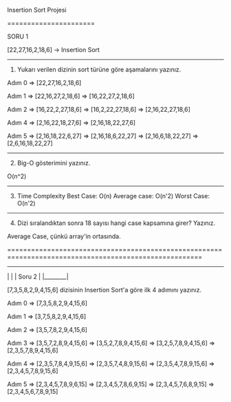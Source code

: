 Insertion Sort Projesi

======================


SORU 1

[22,27,16,2,18,6] -> Insertion Sort

-------------------------------------------------------------------------------------------------------

1. Yukarı verilen dizinin sort türüne göre aşamalarını yazınız.

Adım 0  => [22,27,16,2,18,6]

Adım 1  => [22,16,27,2,18,6] => [16,22,27,2,18,6]

Adım 2  => [16,22,2,27,18,6] => [16,2,22,27,18,6]  => [2,16,22,27,18,6]

Adım 4  => [2,16,22,18,27,6] => [2,16,18,22,27,6]

Adım 5  => [2,16,18,22,6,27] => [2,16,18,6,22,27] => [2,16,6,18,22,27] => [2,6,16,18,22,27]

-------------------------------------------------------------------------------------------------------

2. Big-O gösterimini yazınız.

O(n^2)

-------------------------------------------------------------------------------------------------------

3. Time Complexity
Best Case: O(n)
Average case: O(n'2)
Worst Case: O(n'2)

-------------------------------------------------------------------------------------------------------

4. Dizi sıralandıktan sonra 18 sayısı hangi case kapsamına girer? Yazınız.

Average Case, çünkü array'in ortasında.


=======================================================================================================

__________
|        |
| Soru 2 | 
|________|


[7,3,5,8,2,9,4,15,6] dizisinin Insertion Sort'a göre ilk 4 adımını yazınız.


Adım 0  => [7,3,5,8,2,9,4,15,6]

Adım 1  => [3,7,5,8,2,9,4,15,6]

Adım 2  => [3,5,7,8,2,9,4,15,6]

Adım 3  => [3,5,7,2,8,9,4,15,6] => [3,5,2,7,8,9,4,15,6] => [3,2,5,7,8,9,4,15,6] => [2,3,5,7,8,9,4,15,6]

Adım 4  => [2,3,5,7,8,4,9,15,6] => [2,3,5,7,4,8,9,15,6] => [2,3,5,4,7,8,9,15,6] => [2,3,4,5,7,8,9,15,6]

Adım 5  => [2,3,4,5,7,8,9,6,15] => [2,3,4,5,7,8,6,9,15] => [2,3,4,5,7,6,8,9,15] => [2,3,4,5,6,7,8,9,15]
